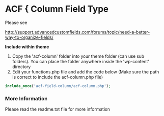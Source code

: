 # ACF { Column Field Type


Please see

http://support.advancedcustomfields.com/forums/topic/need-a-better-way-to-organize-fields/

**Include within theme**

1.	Copy the 'acf-column' folder into your theme folder (can use sub folders). You can place the folder anywhere inside the 'wp-content' directory
2.	Edit your functions.php file and add the code below (Make sure the path is correct to include the acf-column.php file)

```php
include_once('acf-field-column/acf-column.php');
```

### More Information

Please read the readme.txt file for more information
